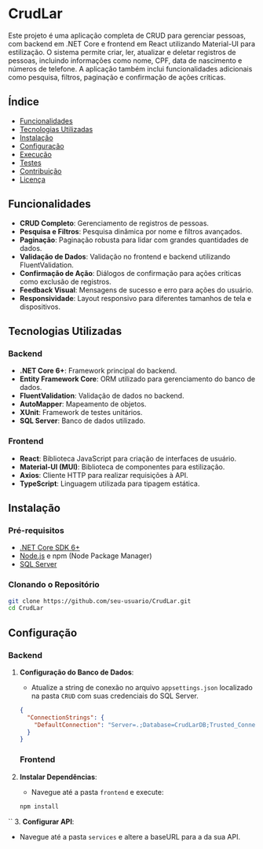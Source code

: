 # CrudLar

Este projeto é uma aplicação completa de CRUD para gerenciar pessoas, com backend em .NET Core e frontend em React utilizando Material-UI para estilização. O sistema permite criar, ler, atualizar e deletar registros de pessoas, incluindo informações como nome, CPF, data de nascimento e números de telefone. A aplicação também inclui funcionalidades adicionais como pesquisa, filtros, paginação e confirmação de ações críticas.

## Índice

- [Funcionalidades](#funcionalidades)
- [Tecnologias Utilizadas](#tecnologias-utilizadas)
- [Instalação](#instalação)
- [Configuração](#configuração)
- [Execução](#execução)
- [Testes](#testes)
- [Contribuição](#contribuição)
- [Licença](#licença)

## Funcionalidades

- **CRUD Completo**: Gerenciamento de registros de pessoas.
- **Pesquisa e Filtros**: Pesquisa dinâmica por nome e filtros avançados.
- **Paginação**: Paginação robusta para lidar com grandes quantidades de dados.
- **Validação de Dados**: Validação no frontend e backend utilizando FluentValidation.
- **Confirmação de Ação**: Diálogos de confirmação para ações críticas como exclusão de registros.
- **Feedback Visual**: Mensagens de sucesso e erro para ações do usuário.
- **Responsividade**: Layout responsivo para diferentes tamanhos de tela e dispositivos.

## Tecnologias Utilizadas

### Backend
- **.NET Core 6+**: Framework principal do backend.
- **Entity Framework Core**: ORM utilizado para gerenciamento do banco de dados.
- **FluentValidation**: Validação de dados no backend.
- **AutoMapper**: Mapeamento de objetos.
- **XUnit**: Framework de testes unitários.
- **SQL Server**: Banco de dados utilizado.

### Frontend
- **React**: Biblioteca JavaScript para criação de interfaces de usuário.
- **Material-UI (MUI)**: Biblioteca de componentes para estilização.
- **Axios**: Cliente HTTP para realizar requisições à API.
- **TypeScript**: Linguagem utilizada para tipagem estática.

## Instalação

### Pré-requisitos

- [.NET Core SDK 6+](https://dotnet.microsoft.com/download)
- [Node.js](https://nodejs.org/) e npm (Node Package Manager)
- [SQL Server](https://www.microsoft.com/sql-server)

### Clonando o Repositório

```bash
git clone https://github.com/seu-usuario/CrudLar.git
cd CrudLar
```
## Configuração

### Backend

1. **Configuração do Banco de Dados**:
   - Atualize a string de conexão no arquivo `appsettings.json` localizado na pasta `CRUD` com suas credenciais do SQL Server.

   ```json
   {
     "ConnectionStrings": {
       "DefaultConnection": "Server=.;Database=CrudLarDB;Trusted_Connection=True;MultipleActiveResultSets=true"
     }
   }
   ```
   ### Frontend

2. **Instalar Dependências**:
   - Navegue até a pasta `frontend` e execute:

   ```bash
   npm install
``
3. **Configurar API**:
  - Navegue até a pasta `services` e altere a baseURL para a da sua API.
